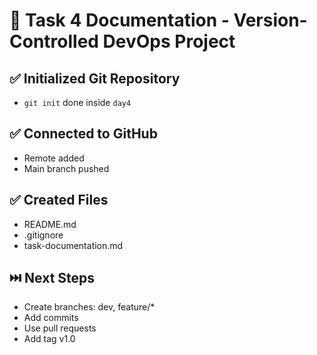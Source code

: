 # 📘 Task 4 Documentation - Version-Controlled DevOps Project

## ✅ Initialized Git Repository
- `git init` done inside `day4`

## ✅ Connected to GitHub
- Remote added
- Main branch pushed

## ✅ Created Files
- README.md
- .gitignore
- task-documentation.md

## ⏭️ Next Steps
- Create branches: dev, feature/*
- Add commits
- Use pull requests
- Add tag v1.0
